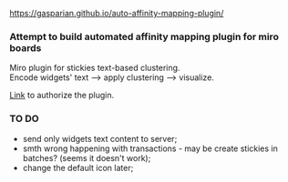 https://gasparian.github.io/auto-affinity-mapping-plugin/  

### Attempt to build automated affinity mapping plugin for miro boards  

Miro plugin for stickies text-based clustering.  
Encode widgets' text --> apply clustering --> visualize.  

[Link](https://miro.com/oauth/authorize/?response_type=code&client_id=3074457349195679315&redirect_uri=https://miro.com/app/dashboard/) to authorize the plugin.  

### TO DO  
 - send only widgets text content to server;  
 - smth wrong happening with transactions - may be create stickies in batches? (seems it doesn't work);  
 - change the default icon later;  
